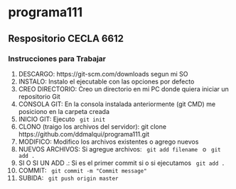 # programa111

<h2> Respositorio CECLA 6612</h2>

<h3>Instrucciones para Trabajar</h3>
<ol type=”1” start=”1”>
<li> DESCARGO: https://git-scm.com/downloads segun mi SO</li>
<li> INSTALO: Instalo el ejecutable con las opciones por defecto</li>
<li> CREO DIRECTORIO: Creo un directorio en mi PC donde quiera iniciar un repositorio Git </li>
<li> CONSOLA GIT: En la consola instalada anteriormente (git CMD) me posiciono en la carpeta creada</li>
<li> INICIO GIT: Ejecuto <code> git init </code>  </li>
<li> CLONO (traigo los archivos del servidor):  git clone https://github.com/ddmalqui/programa111.git
<li> MODIFICO: Modifico los archivos existentes o agrego nuevos</li>
<li> NUEVOS ARCHIVOS: Si agregue archivos: <code> git add filename </code> o  <code> git add . </code>   </li>
<li> SI O SI UN ADD .: Si es el primer commit si o si ejecutamos <code> git add . </code>   </li>
<li> COMMIT: <code> git commit -m "Commit message" </code> </li>
<li> SUBIDA: <code> git push origin master </code> </li>
</ol>




